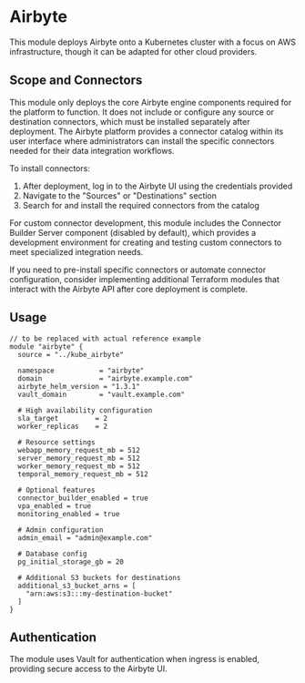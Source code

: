 # Airbyte

This module deploys Airbyte onto a Kubernetes cluster with a focus on AWS infrastructure, though it can be adapted for other cloud providers.

## Scope and Connectors

This module only deploys the core Airbyte engine components required for the platform to function. It does not include or configure any source or destination connectors, which must be installed separately after deployment. The Airbyte platform provides a connector catalog within its user interface where administrators can install the specific connectors needed for their data integration workflows.

To install connectors:

1. After deployment, log in to the Airbyte UI using the credentials provided
2. Navigate to the "Sources" or "Destinations" section
3. Search for and install the required connectors from the catalog

For custom connector development, this module includes the Connector Builder Server component (disabled by default), which provides a development environment for creating and testing custom connectors to meet specialized integration needs.

If you need to pre-install specific connectors or automate connector configuration, consider implementing additional Terraform modules that interact with the Airbyte API after core deployment is complete.

## Usage


```hcl
// to be replaced with actual reference example
module "airbyte" {
  source = "../kube_airbyte"
  
  namespace           = "airbyte"
  domain              = "airbyte.example.com"
  airbyte_helm_version = "1.3.1"
  vault_domain        = "vault.example.com"
  
  # High availability configuration
  sla_target         = 2
  worker_replicas    = 2
  
  # Resource settings
  webapp_memory_request_mb = 512
  server_memory_request_mb = 512
  worker_memory_request_mb = 512
  temporal_memory_request_mb = 512
  
  # Optional features
  connector_builder_enabled = true
  vpa_enabled = true
  monitoring_enabled = true
  
  # Admin configuration
  admin_email = "admin@example.com"
  
  # Database config
  pg_initial_storage_gb = 20
  
  # Additional S3 buckets for destinations
  additional_s3_bucket_arns = [
    "arn:aws:s3:::my-destination-bucket"
  ]
}
```

## Authentication

The module uses Vault for authentication when ingress is enabled, providing secure access to the Airbyte UI.
